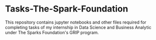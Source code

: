 # Tasks-The-Spark-Foundation
This repository contains jupyter notebooks and other files required for completing tasks of my internship in Data Science and Business Analytic under The Sparks Foundation's GRIP program.

